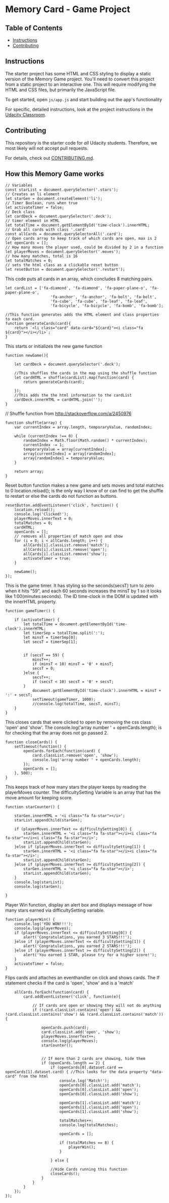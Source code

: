 # Memory Card -  Game Project

## Table of Contents

* [Instructions](#instructions)
* [Contributing](#contributing)

## Instructions

The starter project has some HTML and CSS styling to display a static version of the Memory Game project. You'll need to convert this project from a static project to an interactive one. This will require modifying the HTML and CSS files, but primarily the JavaScript file.

To get started, open `js/app.js` and start building out the app's functionality

For specific, detailed instructions, look at the project instructions in the [Udacity Classroom](https://classroom.udacity.com/me).

## Contributing

This repository is the starter code for _all_ Udacity students. Therefore, we most likely will not accept pull requests.

For details, check out [CONTRIBUTING.md](CONTRIBUTING.md).

## How this Memory Game works



```
// Variables
const starList = document.querySelector('.stars');
// Creates an li element
let starGen = document.createElement('li');
// Timer Boolean, runs when true
let activateTimer = false;
// Deck class
let cardDeck = document.querySelector('.deck');
// timer element in HTML
let totalTime = document.getElementById('time-clock').innerHTML;
// Grab all cards with class '.card'
const allCards = document.querySelectorAll('.card');
// Open cards array to keep track of which cards are open, max is 2
let openCards = [];
// How many moves the player used, could be divided by 2 in a function
let playerMoves = document.querySelector('.moves');
// how many matches, total is 16
let totalMatches = 0;
// sets the html class as a clickable reset button
let resetButton = document.querySelector('.restart');
```



This code puts all cards in an array, which concludes 8 matching pairs.

```
let cardList = ['fa-diamond', 'fa-diamond', 'fa-paper-plane-o', 'fa-paper-plane-o',
                    'fa-anchor', 'fa-anchor', 'fa-bolt', 'fa-bolt',
                    'fa-cube', 'fa-cube', 'fa-leaf', 'fa-leaf',
                    'fa-bicycle', 'fa-bicycle', 'fa-bomb', 'fa-bomb'];

//This function generates adds the HTML element and class properties to each card.
function generateCards(card){
    return `<li class="card" data-card="${card}"><i class="fa ${card}"></i></li>`;
}
```



This starts or initializes the new game function

``` 
function newGame(){
    
    let cardDeck = document.querySelector('.deck');
    
    //This shuffles the cards in the map using the shuffle function
    let cardHTML = shuffle(cardList).map(function(card) {
        return generateCards(card);

    });
    //This adds the the html information to the cardList
    cardDeck.innerHTML = cardHTML.join('');
}
```



// Shuffle function from http://stackoverflow.com/a/2450976

```
function shuffle(array) {
    var currentIndex = array.length, temporaryValue, randomIndex;

    while (currentIndex !== 0) {
        randomIndex = Math.floor(Math.random() * currentIndex);
        currentIndex -= 1;
        temporaryValue = array[currentIndex];
        array[currentIndex] = array[randomIndex];
        array[randomIndex] = temporaryValue;
    }

    return array;
}
```



Reset button function makes a new game and sets moves and total matches to 0
location.reload(); is the only way I know of or can find to get the shuffle to restart or else the cards do not function as buttons.

```
resetButton.addEventListener('click', function() {
    location.reload();
    console.log('Clicked!');
    playerMoves.innerText = 0;
    totalMatches = 0;
    cardHTML;
    openCards = [];
    // removes all properties of match open and show
    for (i = 0; i < allCards.length; i++) {
        allCards[i].classList.remove('match');
        allCards[i].classList.remove('open');
        allCards[i].classList.remove('show');
        activateTimer = true;
    }
    
    newGame();
});
```



This is the game timer. It has styling so the seconds(secsT) turn to zero when it hits "59", and each 60 seconds increases the minsT by 1 so it looks like 1:00(minutes:seconds). The ID time-clock in the DOM is updated with the innerHTML property.

```
function gameTimer() {
    
    if (activateTimer) {
        let totalTime = document.getElementById('time-clock').innerHTML;
        let timerSep = totalTime.split(':');
        let minsT = timerSep[0];
        let secsT = timerSep[1];

    
        if (secsT == 59) {
            minsT++;
            if (minsT < 10) minsT = '0' + minsT;
            secsT = 0;
        }else {
            secsT++;
            if (secsT < 10) secsT = '0' + secsT;
        }
            document.getElementById('time-clock').innerHTML = minsT + ':' + secsT;
            setTimeout(gameTimer, 1000);
            //console.log(totalTime, secsT, minsT);
    }
}

```



This closes cards that were clicked to open by removing the css class 'open' and 'show'. The console.log('array number ' + openCards.length); is for checking that the array does not go passed 2.

```
function closeCards() {
    setTimeout(function() {
        openCards.forEach(function(card) {
            card.classList.remove('open', 'show');
            console.log('array number ' + openCards.length);
        });
        openCards = [];
    }, 500);   
}
```



This keeps track of how many stars the player keeps by reading the playerMoves counter. The difficultySetting Variable is an array that has the move amount for keeping score.

```
function starCounter() {

    starGen.innerHTML = '<i class="fa fa-star"></i>';
    starList.appendChild(starGen);

    if (playerMoves.innerText <= difficultySetting[0]) {
        starGen.innerHTML = '<i class="fa fa-star"></i><i class="fa fa-star"></i><i class="fa fa-star"></i>';
        starList.appendChild(starGen);
    }else if (playerMoves.innerText <= difficultySetting[1]) {
        starGen.innerHTML = '<i class="fa fa-star"></i><i class="fa fa-star"></i>';
        starList.appendChild(starGen);
    }else if (playerMoves.innerText >= difficultySetting[2]) {
        starGen.innerHTML = '<i class="fa fa-star"></i>';
        starList.appendChild(starGen);
    }
    console.log(starList);
    console.log(starGen);

}
```



Player Win function, display an alert box and displays message of how many stars earned via difficultySetting variable.

```
function playerWin() {
    console.log('YOU WON!!!');
    console.log(playerMoves);
    if (playerMoves.innerText <= difficultySetting[0]) {
        alert('Congratulations, you earned 3 STARS!!!');
    }else if (playerMoves.innerText <= difficultySetting[1]) {
        alert('Congratulations, you earned 2 STARS!!!');
    }else if (playerMoves.innerText >= difficultySetting[2]) {
        alert('You earned 1 STAR, please try for a higher score!');
    }
    activateTimer = false;
}
```



Flips cards and attaches an eventhandler on click and shows cards. The If statement checks if the card is 'open', 'show' and is a 'match'

```
    allCards.forEach(function(card) {
        card.addEventListener('click', function(e){

            // If cards are open or showing they will not do anything
            if (!card.classList.contains('open') && !card.classList.contains('show') && !card.classList.contains('match')) {
                
                openCards.push(card);
                card.classList.add('open', 'show');
                playerMoves.innerText++;
                console.log(playerMoves);
                starCounter();
                
                
                // If more than 2 cards are showing, hide them
                if (openCards.length == 2) {
                    if (openCards[0].dataset.card == openCards[1].dataset.card) { //This looks for the data property "data-card" from the html
                        console.log('Match!');
                        openCards[0].classList.add('match');
                        openCards[0].classList.add('open');
                        openCards[0].classList.add('show');

                        openCards[1].classList.add('match');
                        openCards[1].classList.add('open');
                        openCards[1].classList.add('show');

                        totalMatches++;
                        console.log(totalMatches);

                        openCards = [];

                        if (totalMatches == 8) {
                            playerWin();
                        }

                    } else {

                    //Hide Cards running this function
                    closeCards();
                }
            }
        }
    });
});
